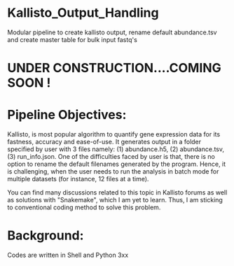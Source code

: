 # Kallisto_Output_Handling
Modular pipeline to create kallisto output, rename default abundance.tsv and create master table for bulk input fastq's

# UNDER CONSTRUCTION....COMING SOON !

# Pipeline Objectives:

Kallisto, is most popular algorithm to quantify gene expression data for its fastness, accuracy and ease-of-use. It generates output in a folder specified by user with 3 files namely: (1) abundance.h5, (2) abundance.tsv, (3) run_info.json. One of the difficulties faced by user is that, there is no option to rename the default filenames generated by the program. Hence, it is challenging, when the user needs to run the analysis in batch mode for multiple datasets (for instance, 12 files at a time). 

You can find many discussions related to this topic in Kallisto forums as well as solutions with "Snakemake", which I am yet to learn. Thus, I am sticking to conventional coding method to solve this problem.

# Background:

Codes are written in Shell and Python 3xx




